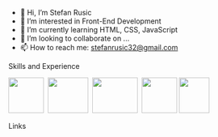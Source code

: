 - 👋 Hi, I’m Stefan Rusic
- 👀 I’m interested in Front-End Development
- 🌱 I’m currently learning HTML, CSS, JavaScript
- 💞️ I’m looking to collaborate on ...
- 📫 How to reach me: stefanrusic32@gmail.com

<!---
rusic1994/rusic1994 is a ✨ special ✨ repository because its `README.md` (this file) appears on your GitHub profile.
You can click the Preview link to take a look at your changes.
--->
Skills and Experience

<img src="https://github.com/rusic1994/Images/blob/main/images/html5-logo.png" height=70px; width="70px;">&nbsp;
<img src="https://github.com/rusic1994/Images/blob/main/images/css3-logo.png/"  height=70px; width="80px;">&nbsp;
<img src="https://github.com/rusic1994/Images/blob/main/images/javascript-logo.png"  height=70px; width="90px;">&nbsp;
<img src="https://github.com/rusic1994/Images/blob/main/images/git-logo.png"  height=70px; width="70px;">
<img src="https://github.com/rusic1994/Images/blob/main/images/vsc-logo.png"  height=70px; width="60px;">&nbsp;


Links

